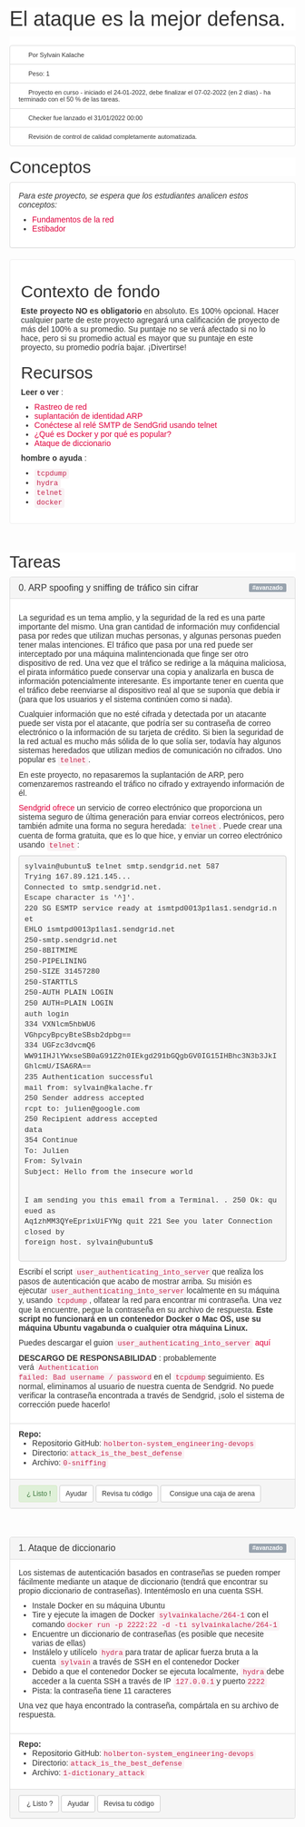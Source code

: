 <h1 class="gap" style="box-sizing: border-box; font-size: 36px; margin-top: 50px !important; margin-right: 0px; margin-bottom: 10px; margin-left: 0px; font-family: aktiv-grotesk, sans-serif; font-weight: 500; line-height: 1.1; color: rgb(51, 51, 51); font-style: normal; font-variant-ligatures: normal; font-variant-caps: normal; letter-spacing: normal; orphans: 2; text-align: start; text-indent: 0px; text-transform: none; white-space: normal; widows: 2; word-spacing: 0px; -webkit-text-stroke-width: 0px; background-color: rgb(255, 255, 255); text-decoration-thickness: initial; text-decoration-style: initial; text-decoration-color: initial;">El ataque es la mejor defensa.</h1>
<div data-react-cache-id="tags/Tags-0" data-react-class="tags/Tags" data-react-props='{"tags":[]}' style="box-sizing: border-box; color: rgb(51, 51, 51); font-family: aktiv-grotesk, sans-serif; font-size: 14px; font-style: normal; font-variant-ligatures: normal; font-variant-caps: normal; font-weight: 400; letter-spacing: normal; orphans: 2; text-align: start; text-indent: 0px; text-transform: none; white-space: normal; widows: 2; word-spacing: 0px; -webkit-text-stroke-width: 0px; background-color: rgb(255, 255, 255); text-decoration-thickness: initial; text-decoration-style: initial; text-decoration-color: initial;"><br></div>
<ul class="list-group metadata" style="box-sizing: border-box; margin-top: 0px; margin-bottom: 20px; padding-left: 0px; font-size: 11px; color: rgb(51, 51, 51); font-family: aktiv-grotesk, sans-serif; font-style: normal; font-variant-ligatures: normal; font-variant-caps: normal; font-weight: 400; letter-spacing: normal; orphans: 2; text-align: start; text-indent: 0px; text-transform: none; white-space: normal; widows: 2; word-spacing: 0px; -webkit-text-stroke-width: 0px; background-color: rgb(255, 255, 255); text-decoration-thickness: initial; text-decoration-style: initial; text-decoration-color: initial;">
    <li class="list-group-item" style="box-sizing: border-box; position: relative; display: block; padding: 10px 15px; margin-bottom: -1px; background-color: rgb(255, 255, 255); border: 1px solid rgb(221, 221, 221); border-top-left-radius: 4px; border-top-right-radius: 4px;"><i aria-hidden="true" class="fa fa-user  fa-fw" style="box-sizing: border-box; display: inline-block; font-style: normal; font-variant: normal; font-weight: normal; font-stretch: normal; line-height: 1; font-family: FontAwesome; font-size: inherit; text-rendering: auto; -webkit-font-smoothing: antialiased; width: 1.28571em; text-align: center;"></i> Por Sylvain Kalache</li>
    <li class="list-group-item" style="box-sizing: border-box; position: relative; display: block; padding: 10px 15px; margin-bottom: -1px; background-color: rgb(255, 255, 255); border: 1px solid rgb(221, 221, 221);"><i aria-hidden="true" class="fa fa-cogs  fa-fw" style="box-sizing: border-box; display: inline-block; font-style: normal; font-variant: normal; font-weight: normal; font-stretch: normal; line-height: 1; font-family: FontAwesome; font-size: inherit; text-rendering: auto; -webkit-font-smoothing: antialiased; width: 1.28571em; text-align: center;"></i> Peso: 1</li>
    <li class="list-group-item" style="box-sizing: border-box; position: relative; display: block; padding: 10px 15px; margin-bottom: -1px; background-color: rgb(255, 255, 255); border: 1px solid rgb(221, 221, 221);"><i aria-hidden="true" class="fa fa-calendar  fa-fw" style="box-sizing: border-box; display: inline-block; font-style: normal; font-variant: normal; font-weight: normal; font-stretch: normal; line-height: 1; font-family: FontAwesome; font-size: inherit; text-rendering: auto; -webkit-font-smoothing: antialiased; width: 1.28571em; text-align: center;"></i> Proyecto en curso - iniciado el 24-01-2022, debe finalizar el 07-02-2022 (en 2 d&iacute;as) - ha terminado con el&nbsp;<span style="box-sizing: border-box;">50</span> % de las tareas.</li>
    <li class="list-group-item" style="box-sizing: border-box; position: relative; display: block; padding: 10px 15px; margin-bottom: -1px; background-color: rgb(255, 255, 255); border: 1px solid rgb(221, 221, 221);"><i aria-hidden="true" class="fa fa-check  fa-fw" style="box-sizing: border-box; display: inline-block; font-style: normal; font-variant: normal; font-weight: normal; font-stretch: normal; line-height: 1; font-family: FontAwesome; font-size: inherit; text-rendering: auto; -webkit-font-smoothing: antialiased; width: 1.28571em; text-align: center;"></i> Checker fue lanzado el 31/01/2022 00:00</li>
    <li class="list-group-item" style="box-sizing: border-box; position: relative; display: block; padding: 10px 15px; margin-bottom: 0px; background-color: rgb(255, 255, 255); border: 1px solid rgb(221, 221, 221); border-bottom-right-radius: 4px; border-bottom-left-radius: 4px;"><i aria-hidden="true" class="fa fa-check-square  fa-fw" style="box-sizing: border-box; display: inline-block; font-style: normal; font-variant: normal; font-weight: normal; font-stretch: normal; line-height: 1; font-family: FontAwesome; font-size: inherit; text-rendering: auto; -webkit-font-smoothing: antialiased; width: 1.28571em; text-align: center;"></i> Revisi&oacute;n de control de calidad completamente automatizada.</li>
</ul>
<h2 style="box-sizing: border-box; font-family: aktiv-grotesk, sans-serif; font-weight: 500; line-height: 1.1; color: rgb(51, 51, 51); margin-top: 20px; margin-bottom: 10px; font-size: 30px; font-style: normal; font-variant-ligatures: normal; font-variant-caps: normal; letter-spacing: normal; orphans: 2; text-align: start; text-indent: 0px; text-transform: none; white-space: normal; widows: 2; word-spacing: 0px; -webkit-text-stroke-width: 0px; background-color: rgb(255, 255, 255); text-decoration-thickness: initial; text-decoration-style: initial; text-decoration-color: initial;">Conceptos</h2>
<div class="panel panel-default" style="box-sizing: border-box; margin-bottom: 20px; background-color: rgb(255, 255, 255); border: 1px solid rgb(221, 221, 221); border-radius: 4px; box-shadow: rgba(0, 0, 0, 0.05) 0px 1px 1px; overflow: hidden; color: rgb(51, 51, 51); font-family: aktiv-grotesk, sans-serif; font-size: 14px; font-style: normal; font-variant-ligatures: normal; font-variant-caps: normal; font-weight: 400; letter-spacing: normal; orphans: 2; text-align: start; text-indent: 0px; text-transform: none; white-space: normal; widows: 2; word-spacing: 0px; -webkit-text-stroke-width: 0px; text-decoration-thickness: initial; text-decoration-style: initial; text-decoration-color: initial;">
    <div class="panel-body" style="box-sizing: border-box; padding: 15px;">
        <p style="box-sizing: border-box; margin: 0px 0px 10px;"><em style="box-sizing: border-box;">Para este proyecto, se espera que los estudiantes analicen estos conceptos:</em></p>
        <ul style="box-sizing: border-box; margin-top: 0px; margin-bottom: 10px;">
            <li style="box-sizing: border-box;"><a href="https://intranet.hbtn.io/concepts/33" style="box-sizing: border-box; background-color: transparent; color: rgb(224, 0, 60); text-decoration: none;">Fundamentos de la red</a></li>
            <li style="box-sizing: border-box;"><a href="https://intranet.hbtn.io/concepts/65" style="box-sizing: border-box; background-color: transparent; color: rgb(224, 0, 60); text-decoration: none;">Estibador</a></li>
        </ul>
    </div>
</div>
<div class="well clean" style="box-sizing: border-box; min-height: 20px; padding: 19px; margin-bottom: 20px; background: white; border: 1px solid rgb(238, 238, 238); border-radius: 4px; box-shadow: none; color: rgb(51, 51, 51); font-family: aktiv-grotesk, sans-serif; font-size: 14px; font-style: normal; font-variant-ligatures: normal; font-variant-caps: normal; font-weight: 400; letter-spacing: normal; orphans: 2; text-align: start; text-indent: 0px; text-transform: none; white-space: normal; widows: 2; word-spacing: 0px; -webkit-text-stroke-width: 0px; text-decoration-thickness: initial; text-decoration-style: initial; text-decoration-color: initial;">
    <h2 style="box-sizing: border-box; font-family: inherit; font-weight: 500; line-height: 1.1; color: inherit; margin-top: 20px; margin-bottom: 10px; font-size: 30px;">Contexto de fondo</h2>
    <p style="box-sizing: border-box; margin: 0px 0px 10px;"><strong style="box-sizing: border-box; font-weight: bold;">Este proyecto NO es obligatorio</strong> en absoluto.&nbsp;Es 100% opcional.&nbsp;Hacer cualquier parte de este proyecto agregar&aacute; una calificaci&oacute;n de proyecto de m&aacute;s del 100% a su promedio.&nbsp;Su puntaje no se ver&aacute; afectado si no lo hace, pero si su promedio actual es mayor que su puntaje en este proyecto, su promedio podr&iacute;a bajar.&nbsp;&iexcl;Divertirse!</p>
    <h2 style="box-sizing: border-box; font-family: inherit; font-weight: 500; line-height: 1.1; color: inherit; margin-top: 20px; margin-bottom: 10px; font-size: 30px;">Recursos</h2>
    <p style="box-sizing: border-box; margin: 0px 0px 10px;"><strong style="box-sizing: border-box; font-weight: bold;">Leer o ver</strong> :</p>
    <ul style="box-sizing: border-box; margin-top: 0px; margin-bottom: 10px;">
        <li style="box-sizing: border-box;"><a href="https://intranet.hbtn.io/rltoken/0LIY07HGzUWgldJicE7iCQ" style="box-sizing: border-box; background-color: transparent; color: rgb(224, 0, 60); text-decoration: none;" target="_blank" title="Rastreo de red">Rastreo de red</a></li>
        <li style="box-sizing: border-box;"><a href="https://intranet.hbtn.io/rltoken/5lwTtJQfvyQQsqyjkmi6JA" style="box-sizing: border-box; background-color: transparent; color: rgb(224, 0, 60); text-decoration: none;" target="_blank" title="suplantación de identidad ARP">suplantaci&oacute;n de identidad ARP</a></li>
        <li style="box-sizing: border-box;"><a href="https://intranet.hbtn.io/rltoken/qJmJY6H--L_OtHOS8xwflQ" style="box-sizing: border-box; background-color: transparent; color: rgb(224, 0, 60); text-decoration: none;" target="_blank" title="Conéctese al relé SMTP de SendGrid usando telnet">Con&eacute;ctese al rel&eacute; SMTP de SendGrid usando telnet</a></li>
        <li style="box-sizing: border-box;"><a href="https://intranet.hbtn.io/rltoken/WSPfahVAoZLfsIVa0mDyeQ" style="box-sizing: border-box; background-color: transparent; color: rgb(224, 0, 60); text-decoration: none;" target="_blank" title="¿Qué es Docker y por qué es popular?">&iquest;Qu&eacute; es Docker y por qu&eacute; es popular?</a></li>
        <li style="box-sizing: border-box;"><a href="https://intranet.hbtn.io/rltoken/nxnO-3amDO8L_BbFI4KOYw" style="box-sizing: border-box; background-color: transparent; color: rgb(224, 0, 60); text-decoration: none;" target="_blank" title="Ataque de diccionario">Ataque de diccionario</a></li>
    </ul>
    <p style="box-sizing: border-box; margin: 0px 0px 10px;"><strong style="box-sizing: border-box; font-weight: bold;">hombre o ayuda</strong> :</p>
    <ul style="box-sizing: border-box; margin-top: 0px; margin-bottom: 10px;">
        <li style="box-sizing: border-box;"><code style='box-sizing: border-box; font-family: Menlo, Monaco, Consolas, "Courier New", monospace; font-size: 12.6px; padding: 2px 4px; color: rgb(199, 37, 78); background-color: rgb(249, 242, 244); border-radius: 4px;'>tcpdump</code></li>
        <li style="box-sizing: border-box;"><code style='box-sizing: border-box; font-family: Menlo, Monaco, Consolas, "Courier New", monospace; font-size: 12.6px; padding: 2px 4px; color: rgb(199, 37, 78); background-color: rgb(249, 242, 244); border-radius: 4px;'>hydra</code></li>
        <li style="box-sizing: border-box;"><code style='box-sizing: border-box; font-family: Menlo, Monaco, Consolas, "Courier New", monospace; font-size: 12.6px; padding: 2px 4px; color: rgb(199, 37, 78); background-color: rgb(249, 242, 244); border-radius: 4px;'>telnet</code></li>
        <li style="box-sizing: border-box;"><code style='box-sizing: border-box; font-family: Menlo, Monaco, Consolas, "Courier New", monospace; font-size: 12.6px; padding: 2px 4px; color: rgb(199, 37, 78); background-color: rgb(249, 242, 244); border-radius: 4px;'>docker</code></li>
    </ul>
</div>
<h2 class="gap" style="box-sizing: border-box; font-family: aktiv-grotesk, sans-serif; font-weight: 500; line-height: 1.1; color: rgb(51, 51, 51); margin-top: 50px !important; margin-bottom: 10px; font-size: 30px; font-style: normal; font-variant-ligatures: normal; font-variant-caps: normal; letter-spacing: normal; orphans: 2; text-align: start; text-indent: 0px; text-transform: none; white-space: normal; widows: 2; word-spacing: 0px; -webkit-text-stroke-width: 0px; background-color: rgb(255, 255, 255); text-decoration-thickness: initial; text-decoration-style: initial; text-decoration-color: initial;">Tareas</h2>
<div data-position="1" data-role="task1386" style="box-sizing: border-box; color: rgb(51, 51, 51); font-family: aktiv-grotesk, sans-serif; font-size: 14px; font-style: normal; font-variant-ligatures: normal; font-variant-caps: normal; font-weight: 400; letter-spacing: normal; orphans: 2; text-align: start; text-indent: 0px; text-transform: none; white-space: normal; widows: 2; word-spacing: 0px; -webkit-text-stroke-width: 0px; background-color: rgb(255, 255, 255); text-decoration-thickness: initial; text-decoration-style: initial; text-decoration-color: initial;">
    <div class="panel panel-default task-card " style="box-sizing: border-box; margin-bottom: 50px; background-color: rgb(255, 255, 255); border: 1px solid rgb(221, 221, 221); border-radius: 4px; box-shadow: rgba(0, 0, 0, 0.05) 0px 1px 1px; overflow: hidden;">
        <div class="panel-heading panel-heading-actions" style="box-sizing: border-box; padding: 10px 15px; border-bottom: 1px solid rgb(221, 221, 221); border-top-left-radius: 3px; border-top-right-radius: 3px; color: rgb(51, 51, 51); background-color: rgb(245, 245, 245); border-top-color: rgb(221, 221, 221); border-right-color: rgb(221, 221, 221); border-left-color: rgb(221, 221, 221); align-items: center; display: flex; justify-content: space-between;">
            <h3 class="panel-title" style="box-sizing: border-box; font-family: inherit; font-weight: 500; line-height: 1.1; color: rgb(51, 51, 51); margin-top: 0px; margin-bottom: 0px; font-size: 16px;">0. ARP spoofing y sniffing de tr&aacute;fico sin cifrar</h3>
            <div style="box-sizing: border-box; display: flex;"><span class="label label-info" style="box-sizing: border-box; display: inline; padding: 0.2em 0.6em 0.3em; font-size: 10.5px; font-weight: 700; line-height: 1; color: rgb(255, 255, 255); text-align: center; white-space: nowrap; vertical-align: baseline; border-radius: 0.25em; background-color: rgb(152, 163, 174);">#avanzado</span></div>
        </div>
        <div class="panel-body" style="box-sizing: border-box; padding: 15px;">
            <p style="box-sizing: border-box; margin: 0px 0px 10px;"><img src="https://holbertonintranet.s3.amazonaws.com/uploads/medias/2020/9/01c5a1e3f29d290b188d34be5cf534d3255058a7.png?X-Amz-Algorithm=AWS4-HMAC-SHA256&X-Amz-Credential=AKIARDDGGGOU5BHMTQX4%2F20220204%2Fus-east-1%2Fs3%2Faws4_request&X-Amz-Date=20220204T222219Z&X-Amz-Expires=86400&X-Amz-SignedHeaders=host&X-Amz-Signature=84ecd1f2d6a8ef40ee2e6bfcd8d5392808520de70e7ea39a2904a52f1f31bdd2" alt="" style="box-sizing: border-box; border: 0px; height: auto; max-width: 100%;"></p>
            <p style="box-sizing: border-box; margin: 0px 0px 10px;">La seguridad es un tema amplio, y la seguridad de la red es una parte importante del mismo.&nbsp;Una gran cantidad de informaci&oacute;n muy confidencial pasa por redes que utilizan muchas personas, y algunas personas pueden tener malas intenciones.&nbsp;El tr&aacute;fico que pasa por una red puede ser interceptado por una m&aacute;quina malintencionada que finge ser otro dispositivo de red.&nbsp;Una vez que el tr&aacute;fico se redirige a la m&aacute;quina maliciosa, el pirata inform&aacute;tico puede conservar una copia y analizarla en busca de informaci&oacute;n potencialmente interesante.&nbsp;Es importante tener en cuenta que el tr&aacute;fico debe reenviarse al dispositivo real al que se supon&iacute;a que deb&iacute;a ir (para que los usuarios y el sistema contin&uacute;en como si nada).</p>
            <p style="box-sizing: border-box; margin: 0px 0px 10px;">Cualquier informaci&oacute;n que no est&eacute; cifrada y detectada por un atacante puede ser vista por el atacante, que podr&iacute;a ser su contrase&ntilde;a de correo electr&oacute;nico o la informaci&oacute;n de su tarjeta de cr&eacute;dito.&nbsp;Si bien la seguridad de la red actual es mucho m&aacute;s s&oacute;lida de lo que sol&iacute;a ser, todav&iacute;a hay algunos sistemas heredados que utilizan medios de comunicaci&oacute;n no cifrados.&nbsp;Uno popular es&nbsp;<code style='box-sizing: border-box; font-family: Menlo, Monaco, Consolas, "Courier New", monospace; font-size: 12.6px; padding: 2px 4px; color: rgb(199, 37, 78); background-color: rgb(249, 242, 244); border-radius: 4px;'>telnet</code>.</p>
            <p style="box-sizing: border-box; margin: 0px 0px 10px;">En este proyecto, no repasaremos la suplantaci&oacute;n de ARP, pero comenzaremos rastreando el tr&aacute;fico no cifrado y extrayendo informaci&oacute;n de &eacute;l.</p>
            <p style="box-sizing: border-box; margin: 0px 0px 10px;"><a href="https://intranet.hbtn.io/rltoken/oDy03DMGmlBnuQ3CjFD7Zg" style="box-sizing: border-box; background-color: transparent; color: rgb(224, 0, 60); text-decoration: none;" target="_blank" title="Ofertas Sendgrid">Sendgrid ofrece</a> un servicio de correo electr&oacute;nico que proporciona un sistema seguro de &uacute;ltima generaci&oacute;n para enviar correos electr&oacute;nicos, pero tambi&eacute;n admite una forma no segura heredada:&nbsp;<code style='box-sizing: border-box; font-family: Menlo, Monaco, Consolas, "Courier New", monospace; font-size: 12.6px; padding: 2px 4px; color: rgb(199, 37, 78); background-color: rgb(249, 242, 244); border-radius: 4px;'>telnet</code>.&nbsp;Puede crear una cuenta de forma gratuita, que es lo que hice, y enviar un correo electr&oacute;nico usando&nbsp;<code style='box-sizing: border-box; font-family: Menlo, Monaco, Consolas, "Courier New", monospace; font-size: 12.6px; padding: 2px 4px; color: rgb(199, 37, 78); background-color: rgb(249, 242, 244); border-radius: 4px;'>telnet</code>:</p>
            <pre style='box-sizing: border-box; overflow: auto; font-family: Menlo, Monaco, Consolas, "Courier New", monospace; font-size: 13px; display: block; padding: 9.5px; margin: 0px 0px 10px; line-height: 1.42857; color: rgb(51, 51, 51); word-break: break-all; overflow-wrap: break-word; background-color: rgb(245, 245, 245); border: 1px solid rgb(204, 204, 204); border-radius: 4px;'><code style='box-sizing: border-box; font-family: Menlo, Monaco, Consolas, "Courier New", monospace; font-size: inherit; padding: 0px; color: inherit; background-color: transparent; border-radius: 0px; white-space: pre-wrap;'>sylvain@ubuntu$ telnet smtp.sendgrid.net 587
Trying 167.89.121.145...
Connected to smtp.sendgrid.net.
Escape character is &apos;^]&apos;.
220 SG ESMTP service ready at ismtpd0013p1las1.sendgrid.net
EHLO ismtpd0013p1las1.sendgrid.net
250-smtp.sendgrid.net
250-8BITMIME
250-PIPELINING
250-SIZE 31457280
250-STARTTLS
250-AUTH PLAIN LOGIN
250 AUTH=PLAIN LOGIN
auth login           
334 VXNlcm5hbWU6
VGhpcyBpcyBteSBsb2dpbg==
334 UGFzc3dvcmQ6
WW91IHJlYWxseSB0aG91Z2h0IEkgd291bGQgbGV0IG15IHBhc3N3b3JkIGhlcmU/ISA6RA==
235 Authentication successful
mail from: sylvain@kalache.fr
250 Sender address accepted
rcpt to: julien@google.com
250 Recipient address accepted
data
354 Continue
To: Julien
From: Sylvain
Subject: Hello from the insecure world

I am sending you this email from a Terminal.
.
250 Ok: queued as Aq1zhMM3QYeEprixUiFYNg
quit
221 See you later
Connection closed by foreign host.
sylvain@ubuntu$ 
</code></pre>
            <p style="box-sizing: border-box; margin: 0px 0px 10px;">Escrib&iacute; el script&nbsp;<code style='box-sizing: border-box; font-family: Menlo, Monaco, Consolas, "Courier New", monospace; font-size: 12.6px; padding: 2px 4px; color: rgb(199, 37, 78); background-color: rgb(249, 242, 244); border-radius: 4px;'>user_authenticating_into_server</code>que realiza los pasos de autenticaci&oacute;n que acabo de mostrar arriba.&nbsp;Su misi&oacute;n es ejecutar&nbsp;<code style='box-sizing: border-box; font-family: Menlo, Monaco, Consolas, "Courier New", monospace; font-size: 12.6px; padding: 2px 4px; color: rgb(199, 37, 78); background-color: rgb(249, 242, 244); border-radius: 4px;'>user_authenticating_into_server</code>localmente en su m&aacute;quina y, usando&nbsp;<code style='box-sizing: border-box; font-family: Menlo, Monaco, Consolas, "Courier New", monospace; font-size: 12.6px; padding: 2px 4px; color: rgb(199, 37, 78); background-color: rgb(249, 242, 244); border-radius: 4px;'>tcpdump</code>, olfatear la red para encontrar mi contrase&ntilde;a.&nbsp;Una vez que la encuentre, pegue la contrase&ntilde;a en su archivo de respuesta.&nbsp;<strong style="box-sizing: border-box; font-weight: bold;">Este script no funcionar&aacute; en un contenedor Docker o Mac OS, use su m&aacute;quina Ubuntu vagabunda o cualquier otra m&aacute;quina Linux.</strong></p>
            <p style="box-sizing: border-box; margin: 0px 0px 10px;">Puedes descargar el guion&nbsp;<code style='box-sizing: border-box; font-family: Menlo, Monaco, Consolas, "Courier New", monospace; font-size: 12.6px; padding: 2px 4px; color: rgb(199, 37, 78); background-color: rgb(249, 242, 244); border-radius: 4px;'>user_authenticating_into_server</code> <a href="https://intranet.hbtn.io/rltoken/GzCvsJxgywK6TKkfwTF3RQ" style="box-sizing: border-box; background-color: transparent; color: rgb(224, 0, 60); text-decoration: none;" target="_blank" title="aquí">aqu&iacute;</a></p>
            <p style="box-sizing: border-box; margin: 0px 0px 10px;"><strong style="box-sizing: border-box; font-weight: bold;">DESCARGO DE RESPONSABILIDAD</strong> : probablemente ver&aacute;&nbsp;<code style='box-sizing: border-box; font-family: Menlo, Monaco, Consolas, "Courier New", monospace; font-size: 12.6px; padding: 2px 4px; color: rgb(199, 37, 78); background-color: rgb(249, 242, 244); border-radius: 4px;'>Authentication failed: Bad username / password</code>en el&nbsp;<code style='box-sizing: border-box; font-family: Menlo, Monaco, Consolas, "Courier New", monospace; font-size: 12.6px; padding: 2px 4px; color: rgb(199, 37, 78); background-color: rgb(249, 242, 244); border-radius: 4px;'>tcpdump</code>seguimiento.&nbsp;Es normal, eliminamos al usuario de nuestra cuenta de Sendgrid.&nbsp;No puede verificar la contrase&ntilde;a encontrada a trav&eacute;s de Sendgrid, &iexcl;solo el sistema de correcci&oacute;n puede hacerlo!</p>
        </div>
        <div class="list-group" style="box-sizing: border-box; padding-left: 0px; margin-bottom: 0px;">
            <div class="list-group-item" style="box-sizing: border-box; position: relative; display: block; padding: 10px 15px; margin-bottom: 0px; background-color: rgb(255, 255, 255); border-width: 1px 0px; border-style: solid; border-color: rgb(221, 221, 221); border-image: initial; border-radius: 0px;">
                <p style="box-sizing: border-box; margin: 0px;"><strong style="box-sizing: border-box; font-weight: bold;">Repo:</strong></p>
                <ul style="box-sizing: border-box; margin-top: 0px; margin-bottom: 10px;">
                    <li style="box-sizing: border-box;">Repositorio GitHub:<code style='box-sizing: border-box; font-family: Menlo, Monaco, Consolas, "Courier New", monospace; font-size: 12.6px; padding: 2px 4px; color: rgb(199, 37, 78); background-color: rgb(249, 242, 244); border-radius: 4px;'>holberton-system_engineering-devops</code></li>
                    <li style="box-sizing: border-box;">Directorio:<code style='box-sizing: border-box; font-family: Menlo, Monaco, Consolas, "Courier New", monospace; font-size: 12.6px; padding: 2px 4px; color: rgb(199, 37, 78); background-color: rgb(249, 242, 244); border-radius: 4px;'>attack_is_the_best_defense</code></li>
                    <li style="box-sizing: border-box;">Archivo:<code style='box-sizing: border-box; font-family: Menlo, Monaco, Consolas, "Courier New", monospace; font-size: 12.6px; padding: 2px 4px; color: rgb(199, 37, 78); background-color: rgb(249, 242, 244); border-radius: 4px;'>0-sniffing</code></li>
                </ul>
            </div>
        </div>
        <div class="panel-footer" style="box-sizing: border-box; padding: 10px 15px; background-color: rgb(245, 245, 245); border-top: 0px solid rgb(221, 221, 221); border-bottom-right-radius: 3px; border-bottom-left-radius: 3px;">
            <div style="box-sizing: border-box;"><button class="student_task_done btn btn-default btn-sm yes" data-task-id="1386" style="box-sizing: border-box; color: rgb(60, 118, 61); font-style: inherit; font-variant: inherit; font-weight: normal; font-stretch: inherit; font-size: 12px; line-height: 1.5; font-family: inherit; margin: 0px; overflow: visible; text-transform: none; appearance: button; cursor: pointer; display: inline-block; text-align: center; white-space: nowrap; vertical-align: middle; touch-action: manipulation; background-image: none; border: 1px solid rgb(214, 233, 198); padding: 5px 10px; border-radius: 3px; user-select: none; background-color: rgb(223, 240, 216);"><span class="yes" style="box-sizing: border-box; display: inline;"><i aria-hidden="true" class="fa fa-check-square-o " style="box-sizing: border-box; display: inline-block; font-style: normal; font-variant: normal; font-weight: normal; font-stretch: normal; line-height: 1; font-family: FontAwesome; font-size: inherit; text-rendering: auto; -webkit-font-smoothing: antialiased;"></i></span> &iquest; Listo&nbsp;<span class="yes" style="box-sizing: border-box; display: inline;">!</span></button> <button class="users_done_for_task btn btn-default btn-sm" data-project-id="264" data-target="#task-1386-users-done-modal" data-task-id="1386" data-toggle="modal" style="box-sizing: border-box; color: rgb(51, 51, 51); font-style: inherit; font-variant: inherit; font-weight: normal; font-stretch: inherit; font-size: 12px; line-height: 1.5; font-family: inherit; margin: 0px; overflow: visible; text-transform: none; appearance: button; cursor: pointer; display: inline-block; text-align: center; white-space: nowrap; vertical-align: middle; touch-action: manipulation; background-image: none; border: 1px solid rgb(204, 204, 204); padding: 5px 10px; border-radius: 3px; user-select: none; background-color: rgb(255, 255, 255);">Ayudar</button> <button class="btn btn-default btn-sm" data-target="#task-test-correction-1386-correction-modal" data-task-id="1386" data-toggle="modal" style="box-sizing: border-box; color: rgb(51, 51, 51); font-style: inherit; font-variant: inherit; font-weight: normal; font-stretch: inherit; font-size: 12px; line-height: 1.5; font-family: inherit; margin: 0px; overflow: visible; text-transform: none; appearance: button; cursor: pointer; display: inline-block; text-align: center; white-space: nowrap; vertical-align: middle; touch-action: manipulation; background-image: none; border: 1px solid rgb(204, 204, 204); padding: 5px 10px; border-radius: 3px; user-select: none; background-color: rgb(255, 255, 255);">Revisa tu c&oacute;digo</button> <button class="btn btn-default btn-sm" data-target="#container-specs-modal" data-toggle="modal" style="box-sizing: border-box; color: rgb(51, 51, 51); font-style: inherit; font-variant: inherit; font-weight: normal; font-stretch: inherit; font-size: 12px; line-height: 1.5; font-family: inherit; margin: 0px; overflow: visible; text-transform: none; appearance: button; cursor: pointer; display: inline-block; text-align: center; white-space: nowrap; vertical-align: middle; touch-action: manipulation; background-image: none; border: 1px solid rgb(204, 204, 204); padding: 5px 10px; border-radius: 3px; user-select: none; background-color: rgb(255, 255, 255);"><i aria-hidden="true" class="fa fa-terminal " style="box-sizing: border-box; display: inline-block; font-style: normal; font-variant: normal; font-weight: normal; font-stretch: normal; line-height: 1; font-family: FontAwesome; font-size: inherit; text-rendering: auto; -webkit-font-smoothing: antialiased; margin-right: 5px;"></i><span style="box-sizing: border-box;">Consigue una caja de arena</span></button></div>
        </div>
    </div>
</div>
<div data-position="2" data-role="task1387" style="box-sizing: border-box; color: rgb(51, 51, 51); font-family: aktiv-grotesk, sans-serif; font-size: 14px; font-style: normal; font-variant-ligatures: normal; font-variant-caps: normal; font-weight: 400; letter-spacing: normal; orphans: 2; text-align: start; text-indent: 0px; text-transform: none; white-space: normal; widows: 2; word-spacing: 0px; -webkit-text-stroke-width: 0px; background-color: rgb(255, 255, 255); text-decoration-thickness: initial; text-decoration-style: initial; text-decoration-color: initial;">
    <div class="panel panel-default task-card " style="box-sizing: border-box; margin-bottom: 50px; background-color: rgb(255, 255, 255); border: 1px solid rgb(221, 221, 221); border-radius: 4px; box-shadow: rgba(0, 0, 0, 0.05) 0px 1px 1px; overflow: hidden;">
        <div class="panel-heading panel-heading-actions" style="box-sizing: border-box; padding: 10px 15px; border-bottom: 1px solid rgb(221, 221, 221); border-top-left-radius: 3px; border-top-right-radius: 3px; color: rgb(51, 51, 51); background-color: rgb(245, 245, 245); border-top-color: rgb(221, 221, 221); border-right-color: rgb(221, 221, 221); border-left-color: rgb(221, 221, 221); align-items: center; display: flex; justify-content: space-between;">
            <h3 class="panel-title" style="box-sizing: border-box; font-family: inherit; font-weight: 500; line-height: 1.1; color: rgb(51, 51, 51); margin-top: 0px; margin-bottom: 0px; font-size: 16px;">1. Ataque de diccionario</h3>
            <div style="box-sizing: border-box; display: flex;"><span class="label label-info" style="box-sizing: border-box; display: inline; padding: 0.2em 0.6em 0.3em; font-size: 10.5px; font-weight: 700; line-height: 1; color: rgb(255, 255, 255); text-align: center; white-space: nowrap; vertical-align: baseline; border-radius: 0.25em; background-color: rgb(152, 163, 174);">#avanzado</span></div>
        </div>
        <div class="panel-body" style="box-sizing: border-box; padding: 15px;">
            <p style="box-sizing: border-box; margin: 0px 0px 10px;">Los sistemas de autenticaci&oacute;n basados en contrase&ntilde;as se pueden romper f&aacute;cilmente mediante un ataque de diccionario (tendr&aacute; que encontrar su propio diccionario de contrase&ntilde;as).&nbsp;Intent&eacute;moslo en una cuenta SSH.</p>
            <ul style="box-sizing: border-box; margin-top: 0px; margin-bottom: 10px;">
                <li style="box-sizing: border-box;">Instale Docker en su m&aacute;quina Ubuntu</li>
                <li style="box-sizing: border-box;">Tire y ejecute la imagen de Docker&nbsp;<code style='box-sizing: border-box; font-family: Menlo, Monaco, Consolas, "Courier New", monospace; font-size: 12.6px; padding: 2px 4px; color: rgb(199, 37, 78); background-color: rgb(249, 242, 244); border-radius: 4px;'>sylvainkalache/264-1</code>con el comando<code style='box-sizing: border-box; font-family: Menlo, Monaco, Consolas, "Courier New", monospace; font-size: 12.6px; padding: 2px 4px; color: rgb(199, 37, 78); background-color: rgb(249, 242, 244); border-radius: 4px;'>docker run -p 2222:22 -d -ti sylvainkalache/264-1</code></li>
                <li style="box-sizing: border-box;">Encuentre un diccionario de contrase&ntilde;as (es posible que necesite varias de ellas)</li>
                <li style="box-sizing: border-box;">Inst&aacute;lelo y util&iacute;celo&nbsp;<code style='box-sizing: border-box; font-family: Menlo, Monaco, Consolas, "Courier New", monospace; font-size: 12.6px; padding: 2px 4px; color: rgb(199, 37, 78); background-color: rgb(249, 242, 244); border-radius: 4px;'>hydra</code>para tratar de aplicar fuerza bruta a la cuenta&nbsp;<code style='box-sizing: border-box; font-family: Menlo, Monaco, Consolas, "Courier New", monospace; font-size: 12.6px; padding: 2px 4px; color: rgb(199, 37, 78); background-color: rgb(249, 242, 244); border-radius: 4px;'>sylvain</code>a trav&eacute;s de SSH en el contenedor Docker</li>
                <li style="box-sizing: border-box;">Debido a que el contenedor Docker se ejecuta localmente,&nbsp;<code style='box-sizing: border-box; font-family: Menlo, Monaco, Consolas, "Courier New", monospace; font-size: 12.6px; padding: 2px 4px; color: rgb(199, 37, 78); background-color: rgb(249, 242, 244); border-radius: 4px;'>hydra</code>debe acceder a la cuenta SSH a trav&eacute;s de IP&nbsp;<code style='box-sizing: border-box; font-family: Menlo, Monaco, Consolas, "Courier New", monospace; font-size: 12.6px; padding: 2px 4px; color: rgb(199, 37, 78); background-color: rgb(249, 242, 244); border-radius: 4px;'>127.0.0.1</code>y puerto<code style='box-sizing: border-box; font-family: Menlo, Monaco, Consolas, "Courier New", monospace; font-size: 12.6px; padding: 2px 4px; color: rgb(199, 37, 78); background-color: rgb(249, 242, 244); border-radius: 4px;'>2222</code></li>
                <li style="box-sizing: border-box;">Pista: la contrase&ntilde;a tiene 11 caracteres</li>
            </ul>
            <p style="box-sizing: border-box; margin: 0px 0px 10px;">Una vez que haya encontrado la contrase&ntilde;a, comp&aacute;rtala en su archivo de respuesta.</p>
        </div>
        <div class="list-group" style="box-sizing: border-box; padding-left: 0px; margin-bottom: 0px;">
            <div class="list-group-item" style="box-sizing: border-box; position: relative; display: block; padding: 10px 15px; margin-bottom: 0px; background-color: rgb(255, 255, 255); border-width: 1px 0px; border-style: solid; border-color: rgb(221, 221, 221); border-image: initial; border-radius: 0px;">
                <p style="box-sizing: border-box; margin: 0px;"><strong style="box-sizing: border-box; font-weight: bold;">Repo:</strong></p>
                <ul style="box-sizing: border-box; margin-top: 0px; margin-bottom: 10px;">
                    <li style="box-sizing: border-box;">Repositorio GitHub:<code style='box-sizing: border-box; font-family: Menlo, Monaco, Consolas, "Courier New", monospace; font-size: 12.6px; padding: 2px 4px; color: rgb(199, 37, 78); background-color: rgb(249, 242, 244); border-radius: 4px;'>holberton-system_engineering-devops</code></li>
                    <li style="box-sizing: border-box;">Directorio:<code style='box-sizing: border-box; font-family: Menlo, Monaco, Consolas, "Courier New", monospace; font-size: 12.6px; padding: 2px 4px; color: rgb(199, 37, 78); background-color: rgb(249, 242, 244); border-radius: 4px;'>attack_is_the_best_defense</code></li>
                    <li style="box-sizing: border-box;">Archivo:<code style='box-sizing: border-box; font-family: Menlo, Monaco, Consolas, "Courier New", monospace; font-size: 12.6px; padding: 2px 4px; color: rgb(199, 37, 78); background-color: rgb(249, 242, 244); border-radius: 4px;'>1-dictionary_attack</code></li>
                </ul>
            </div>
        </div>
        <div class="panel-footer" style="box-sizing: border-box; padding: 10px 15px; background-color: rgb(245, 245, 245); border-top: 0px solid rgb(221, 221, 221); border-bottom-right-radius: 3px; border-bottom-left-radius: 3px;">
            <div style="box-sizing: border-box;"><button class="student_task_done btn btn-default btn-sm no" data-task-id="1387" style="box-sizing: border-box; color: rgb(51, 51, 51); font-style: inherit; font-variant: inherit; font-weight: normal; font-stretch: inherit; font-size: 12px; line-height: 1.5; font-family: inherit; margin: 0px; overflow: visible; text-transform: none; appearance: button; cursor: pointer; display: inline-block; text-align: center; white-space: nowrap; vertical-align: middle; touch-action: manipulation; background-image: none; border: 1px solid rgb(204, 204, 204); padding: 5px 10px; border-radius: 3px; user-select: none; background-color: rgb(255, 255, 255);"><span class="no" style="box-sizing: border-box; display: inline;"><i aria-hidden="true" class="fa fa-square-o " style="box-sizing: border-box; display: inline-block; font-style: normal; font-variant: normal; font-weight: normal; font-stretch: normal; line-height: 1; font-family: FontAwesome; font-size: inherit; text-rendering: auto; -webkit-font-smoothing: antialiased;"></i></span> &iquest; Listo&nbsp;<span class="no pending" style="box-sizing: border-box; display: inline;">?</span></button> <button class="users_done_for_task btn btn-default btn-sm" data-project-id="264" data-target="#task-1387-users-done-modal" data-task-id="1387" data-toggle="modal" style="box-sizing: border-box; color: rgb(51, 51, 51); font-style: inherit; font-variant: inherit; font-weight: normal; font-stretch: inherit; font-size: 12px; line-height: 1.5; font-family: inherit; margin: 0px; overflow: visible; text-transform: none; appearance: button; cursor: pointer; display: inline-block; text-align: center; white-space: nowrap; vertical-align: middle; touch-action: manipulation; background-image: none; border: 1px solid rgb(204, 204, 204); padding: 5px 10px; border-radius: 3px; user-select: none; background-color: rgb(255, 255, 255);">Ayudar</button> <button class="btn btn-default btn-sm" data-target="#task-test-correction-1387-correction-modal" data-task-id="1387" data-toggle="modal" style="box-sizing: border-box; color: rgb(51, 51, 51); font-style: inherit; font-variant: inherit; font-weight: normal; font-stretch: inherit; font-size: 12px; line-height: 1.5; font-family: inherit; margin: 0px; overflow: visible; text-transform: none; appearance: button; cursor: pointer; display: inline-block; text-align: center; white-space: nowrap; vertical-align: middle; touch-action: manipulation; background-image: none; border: 1px solid rgb(204, 204, 204); padding: 5px 10px; border-radius: 3px; user-select: none; background-color: rgb(255, 255, 255);">Revisa tu c&oacute;digo</button>&nbsp;</div>
        </div>
    </div>
</div>
